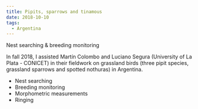 ```yaml
---
title: Pipits, sparrows and tinamous
date: 2018-10-10
tags:
  - Argentina
---
```


Nest searching & breeding monitoring

<!--more-->

In fall 2018, I assisted Martín Colombo and Luciano Segura (University of La Plata - CONICET) in their fieldwork on grassland birds (three pipit species, grassland sparrows and spotted nothuras) in Argentina.

- Nest searching
- Breeding monitoring
- Morphometric measurements
- Ringing